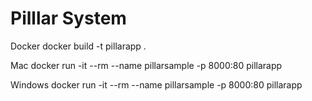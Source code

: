 # Pilllar System

Docker
docker build -t pillarapp .

Mac
docker run -it --rm --name pillarsample -p 8000:80 pillarapp

Windows
docker run -it --rm --name pillarsample -p 8000:80 pillarapp
